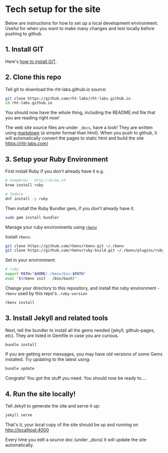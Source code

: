 # Tech setup for the site

Below are instructions for how to set up a local development environment. Useful for when you want to make many changes and test locally before pushing to github.

## 1. Install GIT

Here's [how to install GIT](http://git-scm.com/book/en/v2/Getting-Started-Installing-Git).

## 2. Clone this repo

Tell git to download the rht-labs.github.io source:

```bash
git clone https://github.com/rht-labs/rht-labs.github.io
cd rht-labs.github.io
```

You should now have the whole thing, including the README.md file that you are reading right now!

The web site source files are under `_docs`, have a look! They are written using [markdown](https://guides.github.com/features/mastering-markdown/) (a simpler format than html). When you push to github, it will automatically convert the pages to static html and build the site https://rht-labs.com/

## 3. Setup your Ruby Environment

First install Ruby if you don't already have it e.g.

```bash
# homebrew - http://brew.sh
brew install ruby

# fedora
dnf install -y ruby
```

Then install the Ruby Bundler gem, if you don't already have it.

```bash
sudo gem install bundler
```

Manage your ruby environments using [`rbenv`](https://github.com/rbenv/rbenv)

Install `rbenv`:

```bash
git clone https://github.com/rbenv/rbenv.git ~/.rbenv
git clone https://github.com/rbenv/ruby-build.git ~/.rbenv/plugins/ruby-build
```

Set in your environment:

```bash
# ruby
export PATH="$HOME/.rbenv/bin:$PATH"
eval "$(rbenv init - /bin/bash)"
```

Change your directory to this repository, and install the ruby environment - `rbenv` used by this repo's `.ruby-version`

```bash
rbenv install
```

## 3. Install Jekyll and related tools

Next, tell the bundler to install all the gems needed (jekyll, github-pages, etc). They are listed in Gemfile in case you are curious.

```bash
bundle install
```

If you are getting error messages, you may have old versions of some Gems installed. Try updating to the latest using:

```bash
bundle update
```

Congrats! You got the stuff you need. You should now be ready to....

## 4. Run the site locally!

Tell Jekyll to generate the site and serve it up:

```bash
jekyll serve
```

That's it, your local copy of the site should be up and running on
[http://localhost:4000](http://localhost:4000)

Every time you edit a source doc (under _docs) it will update the site automatically.
